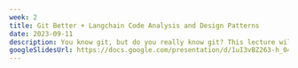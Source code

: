 ```yaml
---
week: 2
title: Git Better + Langchain Code Analysis and Design Patterns
date: 2023-09-11
description: You know git, but do you really know git? This lecture will go through advanced practical usages and best practices of Git in everyday development. Then we’re going to apply this to our selected open-source project - langchain.
googleSlidesUrl: https://docs.google.com/presentation/d/1uI3vBZ263-h_04JE8l5VxrexwiuH2OiSiige_7hzcq0/
---
```

